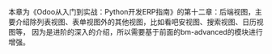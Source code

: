 本章为《Odoo从入门到实战：Python开发ERP指南》的第十二章：后端视图，主要介绍除列表视图、表单视图外的其他视图，比如看吧安视图、搜索视图、日历视图等，
因为是进阶的深入的介绍，所以需要基于前面的bm-advanced的模块进行增强。
